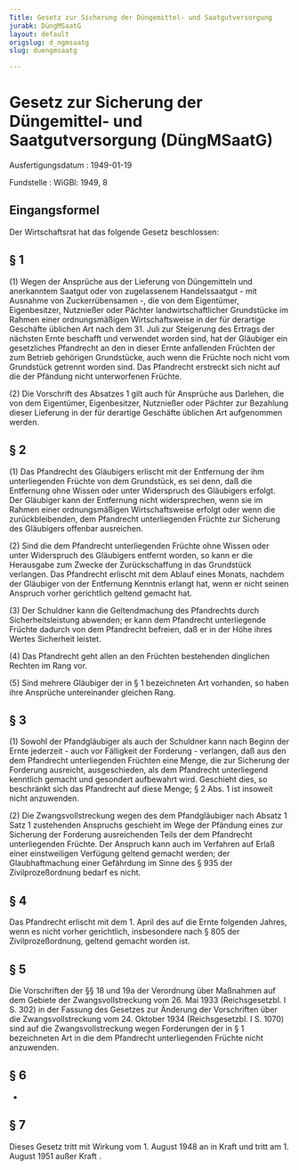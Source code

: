 ```yaml
---
Title: Gesetz zur Sicherung der Düngemittel- und Saatgutversorgung
jurabk: DüngMSaatG
layout: default
origslug: d_ngmsaatg
slug: duengmsaatg

---
```


# Gesetz zur Sicherung der Düngemittel- und Saatgutversorgung (DüngMSaatG)

Ausfertigungsdatum
:   1949-01-19

Fundstelle
:   WiGBl: 1949, 8



## Eingangsformel

Der Wirtschaftsrat hat das folgende Gesetz beschlossen:


## § 1

(1) Wegen der Ansprüche aus der Lieferung von Düngemitteln und anerkanntem Saatgut oder von zugelassenem Handelssaatgut - mit Ausnahme von Zuckerrübensamen -, die von dem Eigentümer, Eigenbesitzer, Nutznießer oder Pächter landwirtschaftlicher Grundstücke im Rahmen einer ordnungsmäßigen Wirtschaftsweise in der für derartige Geschäfte üblichen Art nach dem 31. Juli zur Steigerung des Ertrags der nächsten Ernte beschafft und verwendet worden sind, hat der Gläubiger ein gesetzliches Pfandrecht an den in dieser Ernte anfallenden Früchten der zum Betrieb gehörigen Grundstücke, auch wenn die Früchte noch nicht vom Grundstück getrennt worden sind. Das Pfandrecht erstreckt sich nicht auf die der Pfändung nicht unterworfenen Früchte.

(2) Die Vorschrift des Absatzes 1 gilt auch für Ansprüche aus Darlehen, die von dem Eigentümer, Eigenbesitzer, Nutznießer oder Pächter zur Bezahlung dieser Lieferung in der für derartige Geschäfte üblichen Art aufgenommen werden.


## § 2

(1) Das Pfandrecht des Gläubigers erlischt mit der Entfernung der ihm unterliegenden Früchte von dem Grundstück, es sei denn, daß die Entfernung ohne Wissen oder unter Widerspruch des Gläubigers erfolgt. Der Gläubiger kann der Entfernung nicht widersprechen, wenn sie im Rahmen einer ordnungsmäßigen Wirtschaftsweise erfolgt oder wenn die zurückbleibenden, dem Pfandrecht unterliegenden Früchte zur Sicherung des Gläubigers offenbar ausreichen.

(2) Sind die dem Pfandrecht unterliegenden Früchte ohne Wissen oder unter Widerspruch des Gläubigers entfernt worden, so kann er die Herausgabe zum Zwecke der Zurückschaffung in das Grundstück verlangen. Das Pfandrecht erlischt mit dem Ablauf eines Monats, nachdem der Gläubiger von der Entfernung Kenntnis erlangt hat, wenn er nicht seinen Anspruch vorher gerichtlich geltend gemacht hat.

(3) Der Schuldner kann die Geltendmachung des Pfandrechts durch Sicherheitsleistung abwenden; er kann dem Pfandrecht unterliegende Früchte dadurch von dem Pfandrecht befreien, daß er in der Höhe ihres Wertes Sicherheit leistet.

(4) Das Pfandrecht geht allen an den Früchten bestehenden dinglichen Rechten im Rang vor.

(5) Sind mehrere Gläubiger der in § 1 bezeichneten Art vorhanden, so haben ihre Ansprüche untereinander gleichen Rang.


## § 3

(1) Sowohl der Pfandgläubiger als auch der Schuldner kann nach Beginn der Ernte jederzeit - auch vor Fälligkeit der Forderung - verlangen, daß aus den dem Pfandrecht unterliegenden Früchten eine Menge, die zur Sicherung der Forderung ausreicht, ausgeschieden, als dem Pfandrecht unterliegend kenntlich gemacht und gesondert aufbewahrt wird. Geschieht dies, so beschränkt sich das Pfandrecht auf diese Menge; § 2 Abs. 1 ist insoweit nicht anzuwenden.

(2) Die Zwangsvollstreckung wegen des dem Pfandgläubiger nach Absatz 1 Satz 1 zustehenden Anspruchs geschieht im Wege der Pfändung eines zur Sicherung der Forderung ausreichenden Teils der dem Pfandrecht unterliegenden Früchte. Der Anspruch kann auch im Verfahren auf Erlaß einer einstweiligen Verfügung geltend gemacht werden; der Glaubhaftmachung einer Gefährdung im Sinne des § 935 der Zivilprozeßordnung bedarf es nicht.


## § 4

Das Pfandrecht erlischt mit dem 1. April des auf die Ernte folgenden Jahres, wenn es nicht vorher gerichtlich, insbesondere nach § 805 der Zivilprozeßordnung, geltend gemacht worden ist.


## § 5

Die Vorschriften der
§§ 18 und 19a der Verordnung über Maßnahmen auf dem Gebiete der Zwangsvollstreckung vom 26. Mai 1933 (Reichsgesetzbl. I S. 302) in der Fassung des Gesetzes zur Änderung der Vorschriften über die Zwangsvollstreckung vom 24. Oktober 1934 (Reichsgesetzbl. I S. 1070)              sind auf die Zwangsvollstreckung wegen Forderungen der in § 1 bezeichneten Art in die dem Pfandrecht unterliegenden Früchte nicht anzuwenden.


## § 6

-


## § 7

Dieses Gesetz tritt mit Wirkung vom 1. August 1948 an in Kraft
und tritt am 1. August 1951 außer Kraft             .

